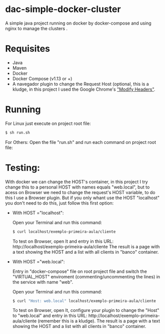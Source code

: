 # dac-simple-docker-cluster
A simple java project running on docker by docker-compose and using nginx to manage the clusters .

# Requisites
 - Java
 - Maven
 - Docker
 - Docker Compose (v1.13 or +)
 - A navegador plugin to change the Request Host (optional, this is a kludge, in this project I used the Google Chrome's ["Modify Headers"](https://chrome.google.com/webstore/detail/modheader/idgpnmonknjnojddfkpgkljpfnnfcklj).
 
# Running
For Linux just execute on project root file:
```sh
$ sh run.sh
```
For Others:
Open the file "run.sh" and run each command on project root file:

# Testing:
With docker we can change the HOST's container, in this project I try change this to a personal HOST with names equals "web.local", but to acess on Browser we need to change the request's HOST variable, to do this I use a Browser plugin. But if you only whant use the HOST "localhost" you don't need to do this, just follow this first option:

 - With HOST ="localhost":

	Open your Terminal and run this command:
	```sh
	$ curl localhost/exemplo-primeira-aula/cliente
	```

	To test on Browser, open It and entry in this URL: http://localhost/exemplo-primeira-aula/cliente
	The result is a page with a text showing the HOST and a list with all clients in "banco" container.

 - With HOST ="web.local":

 	Entry in "docker-compose" file on root project file and switch the "VIRTUAL_HOST" enviroment (commenting/uncommenting the lines) in the service with name "web".

	Open your Terminal and run this command:
	```sh
	$ curl "Host: web.local" localhost/exemplo-primeira-aula/cliente
	```
	
	To test on Browser, open It, configure your plugin to change the "Host" to "web.local" and entry in this URL: http://localhost/exemplo-primeira-aula/cliente (remember this is a kludge).
	The result is a page with a text showing the HOST and a list with all clients in "banco" container.
